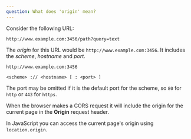 ```yaml
---
question: What does 'origin' mean?
---
```


Consider the following URL:

```
http://www.example.com:3456/path?query=text
```

The *origin* for this URL would be `http://www.example.com:3456`. It includes the *scheme*, *hostname* and *port*.

```
http://www.example.com:3456
```

```
<scheme> :// <hostname> [ : <port> ]
```

The port may be omitted if it is the default port for the scheme, so `80` for `http` or `443` for `https`.

When the browser makes a CORS request it will include the origin for the current page in the **Origin** request header.

In JavaScript you can access the current page's origin using `location.origin`.
